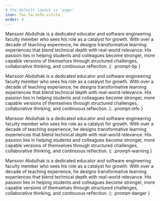 ```yaml
---
# the default layout is 'page'
icon: fas fa-info-circle
order: 4
---
```


> 
Mansoor Abdulhak is a dedicated educator and software engineering faculty member who sees his role as a catalyst for growth. With over a decade of teaching experience, he designs transformative learning experiences that blend technical depth with real-world relevance. His passion lies in helping students and colleagues become stronger, more capable versions of themselves through structured challenges, collaborative thinking, and continuous reflection.
{: .prompt-tip }

>
Mansoor Abdulhak is a dedicated educator and software engineering faculty member who sees his role as a catalyst for growth. With over a decade of teaching experience, he designs transformative learning experiences that blend technical depth with real-world relevance. His passion lies in helping students and colleagues become stronger, more capable versions of themselves through structured challenges, collaborative thinking, and continuous reflection.
{: .prompt-info }

>
Mansoor Abdulhak is a dedicated educator and software engineering faculty member who sees his role as a catalyst for growth. With over a decade of teaching experience, he designs transformative learning experiences that blend technical depth with real-world relevance. His passion lies in helping students and colleagues become stronger, more capable versions of themselves through structured challenges, collaborative thinking, and continuous reflection.
{: .prompt-warning }

> 
Mansoor Abdulhak is a dedicated educator and software engineering faculty member who sees his role as a catalyst for growth. With over a decade of teaching experience, he designs transformative learning experiences that blend technical depth with real-world relevance. His passion lies in helping students and colleagues become stronger, more capable versions of themselves through structured challenges, collaborative thinking, and continuous reflection.
{: .prompt-danger }
